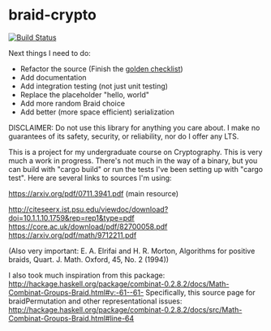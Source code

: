 # braid-crypto

[![Build Status](https://travis-ci.org/Torrencem/braid-crypto.svg?branch=master)](https://travis-ci.org/Torrencem/braid-crypto)

Next things I need to do:
* Refactor the source (Finish the [golden checklist](https://rust-lang-nursery.github.io/api-guidelines/checklist.html))
* Add documentation
* Add integration testing (not just unit testing)
* Replace the placeholder "hello, world"
* Add more random Braid choice
* Add better (more space efficient) serialization

DISCLAIMER: Do not use this library for anything you care about. I make no guarantees of its safety, security, or reliability, nor do I offer any LTS.

This is a project for my undergraduate course on Cryptography. This is very much a work in progress. There's not much in the way of a binary, but you can build with "cargo build" or run the tests I've been setting up with "cargo test". Here are several links to sources I'm using:

https://arxiv.org/pdf/0711.3941.pdf  (main resource)

http://citeseerx.ist.psu.edu/viewdoc/download?doi=10.1.1.10.1759&rep=rep1&type=pdf
https://core.ac.uk/download/pdf/82700058.pdf
https://arxiv.org/pdf/math/9712211.pdf

(Also very important:  E. A. Elrifai and H. R. Morton, Algorithms for positive braids, Quart. J. Math. Oxford, 45,
No. 2 (1994))

I also took much inspiration from this package:
http://hackage.haskell.org/package/combinat-0.2.8.2/docs/Math-Combinat-Groups-Braid.html#v:-61--61-
Specifically, this source page for braidPermutation and other representational issues:
http://hackage.haskell.org/package/combinat-0.2.8.2/docs/src/Math-Combinat-Groups-Braid.html#line-64
